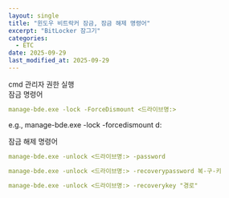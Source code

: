 ```yaml
---
layout: single
title: "윈도우 비트락커 잠금, 잠금 해제 명령어"
excerpt: "BitLocker 잠그기"
categories:
  - ETC
date: 2025-09-29
last_modified_at: 2025-09-29
---
```


cmd 관리자 권한 실행<br>
잠금 명령어 

```yaml
manage-bde.exe -lock -ForceDismount <드라이브명:>
```

e.g., manage-bde.exe -lock -forcedismount d: <br>

잠금 해제 명령어

```yaml
manage-bde.exe -unlock <드라이브명:> -password
```

```yaml
manage-bde.exe -unlock <드라이브명:> -recoverypassword 복-구-키
```

```yaml
manage-bde.exe -unlock <드라이브명:> -recoverykey "경로"
```

